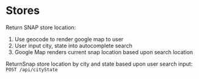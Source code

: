 # Stores

Return SNAP store location:
1) Use geocode to render google map to user
2) User input city, state into autocomplete search
3) Google Map renders current snap location based upon search location

ReturnSnap store location by city and state based upon user search input: `POST /api/cityState`

